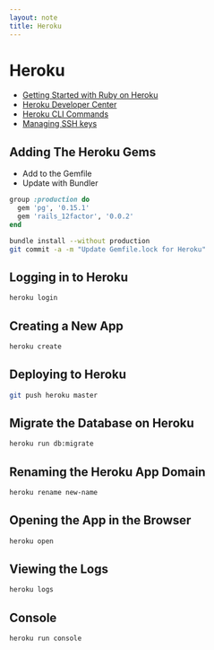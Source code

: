 ```yaml
---
layout: note
title: Heroku
---
```


# Heroku
- [Getting Started with Ruby on Heroku](https://devcenter.heroku.com/articles/getting-started-with-ruby#introduction)
- [Heroku Developer Center](https://devcenter.heroku.com/)
- [Heroku CLI Commands](https://devcenter.heroku.com/articles/heroku-command)
- [Managing SSH keys](https://devcenter.heroku.com/articles/keys)

## Adding The Heroku Gems
- Add to the Gemfile
- Update with Bundler

```ruby
group :production do
  gem 'pg', '0.15.1'
  gem 'rails_12factor', '0.0.2'
end
```

```bash
bundle install --without production
git commit -a -m "Update Gemfile.lock for Heroku"
```


## Logging in to Heroku

```bash
heroku login
```


## Creating a New App

```bash
heroku create
```


## Deploying to Heroku

```bash
git push heroku master
```

## Migrate the Database on Heroku

```bash
heroku run db:migrate
```


## Renaming the Heroku App Domain

```bash
heroku rename new-name
```


## Opening the App in the Browser

```bash
heroku open
```

## Viewing the Logs

```bash
heroku logs
```

## Console

```bash
heroku run console
```